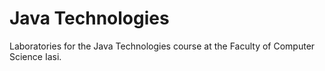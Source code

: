 # Java Technologies
 Laboratories for the Java Technologies course at the Faculty of Computer Science Iasi.
